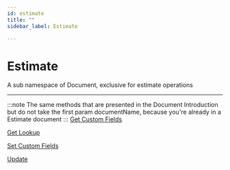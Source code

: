 ```yaml
---
id: estimate
title: ""
sidebar_label: Estimate

---
```


# Estimate

A sub namespace of Document, exclusive for estimate operations

---

:::note
The same methods that are presented in the Document Introduction but do not take the first param documentName, 
because you're already in a Estimate document
:::
[Get Custom Fields](../document#getcustomfields)

[Get Lookup](../document#getlookup)

[Set Custom Fields](../document#setcustomfields)

[Update](../document#update)